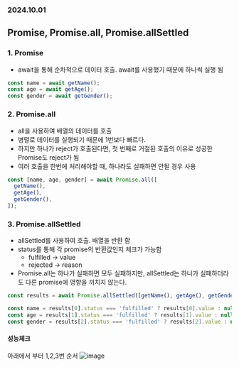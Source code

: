 ### 2024.10.01

## Promise, Promise.all, Promise.allSettled

### 1. Promise

- await을 통해 순차적으로 데이터 호출. await를 사용했기 때문에 하나씩 실행 됨

```ts
const name = await getName();
const age = await getAge();
const gender = await getGender();
```

### 2. Promise.all
- all을 사용하여 배열의 데이터를 호출
- 병렬로 데이터를 실행되기 때문에 1번보다 빠르다.
- 하지만 하나가 reject가 호출된다면, 첫 번째로 거절된 호출의 이유로 성공한 Promise도 reject가 됨
- 여러 호출을 한번에 처리해야할 때, 하나라도 실패하면 안될 경우 사용

```ts
const [name, age, gender] = await Promise.all([
  getName(),
  getAge(),
  getGender(),
]);
```

### 3. Promise.allSettled
- allSettled를 사용하여 호출. 배열을 반환 함
- status를 통해 각 promise의 반환값인지 체크가 가능함
    - fulfilled -> value
    - rejected -> reason
- Promise.all는 하나가 실패하면 모두 실패하지만, allSettled는 하나가 실패하더라도 다른 promise에 영향을 끼치지 않는다.

```ts
const results = await Promise.allSettled([getName(), getAge(), getGender()]);

const name = results[0].status === 'fulfilled' ? results[0].value : null;
const age = results[1].status === 'fulfilled' ? results[1].value : null;
const gender = results[2].status === 'fulfilled' ? results[2].value : null;
```


#### 성능체크
아래에서 부터 1,2,3번 순서
![image](https://github.com/user-attachments/assets/91d5ee56-2efd-44de-a672-efc4975d9920)
